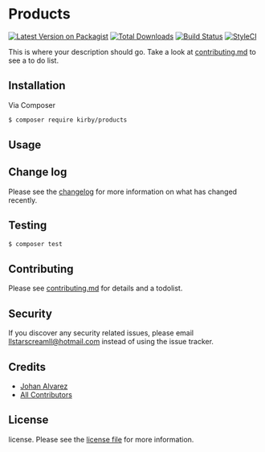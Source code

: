 # Products

[![Latest Version on Packagist][ico-version]][link-packagist]
[![Total Downloads][ico-downloads]][link-downloads]
[![Build Status][ico-travis]][link-travis]
[![StyleCI][ico-styleci]][link-styleci]

This is where your description should go. Take a look at [contributing.md](contributing.md) to see a to do list.

## Installation

Via Composer

``` bash
$ composer require kirby/products
```

## Usage

## Change log

Please see the [changelog](changelog.md) for more information on what has changed recently.

## Testing

``` bash
$ composer test
```

## Contributing

Please see [contributing.md](contributing.md) for details and a todolist.

## Security

If you discover any security related issues, please email llstarscreamll@hotmail.com instead of using the issue tracker.

## Credits

- [Johan Alvarez][link-author]
- [All Contributors][link-contributors]

## License

license. Please see the [license file](license.md) for more information.

[ico-version]: https://img.shields.io/packagist/v/kirby/products.svg?style=flat-square
[ico-downloads]: https://img.shields.io/packagist/dt/kirby/products.svg?style=flat-square
[ico-travis]: https://img.shields.io/travis/kirby/products/master.svg?style=flat-square
[ico-styleci]: https://styleci.io/repos/12345678/shield

[link-packagist]: https://packagist.org/packages/kirby/products
[link-downloads]: https://packagist.org/packages/kirby/products
[link-travis]: https://travis-ci.org/kirby/products
[link-styleci]: https://styleci.io/repos/12345678
[link-author]: https://github.com/kirby
[link-contributors]: ../../contributors
